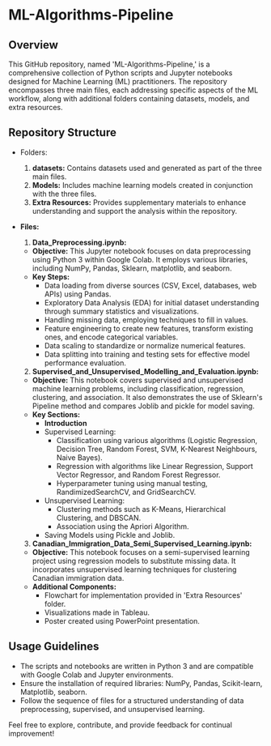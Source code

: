 # ML-Algorithms-Pipeline

## Overview
This GitHub repository, named 'ML-Algorithms-Pipeline,' is a comprehensive collection of Python scripts and Jupyter notebooks designed for Machine Learning (ML) practitioners. The repository encompasses three main files, each addressing specific aspects of the ML workflow, along with additional folders containing datasets, models, and extra resources.

## Repository Structure
* Folders:

  1. **datasets:** Contains datasets used and generated as part of the three main files.
  2. **Models:** Includes machine learning models created in conjunction with the three files.
  3. **Extra Resources:** Provides supplementary materials to enhance understanding and support the analysis within the repository.

* **Files:**

  1. **Data_Preprocessing.ipynb:**
  
    * **Objective:** This Jupyter notebook focuses on data preprocessing using Python 3 within Google Colab. It employs various libraries, including NumPy, Pandas, Sklearn, matplotlib, and seaborn.
    * **Key Steps:**
      * Data loading from diverse sources (CSV, Excel, databases, web APIs) using Pandas.
      * Exploratory Data Analysis (EDA) for initial dataset understanding through summary statistics and visualizations.
      * Handling missing data, employing techniques to fill in values.
      * Feature engineering to create new features, transform existing ones, and encode categorical variables.
      * Data scaling to standardize or normalize numerical features.
      * Data splitting into training and testing sets for effective model performance evaluation.
     

  2. **Supervised_and_Unsupervised_Modelling_and_Evaluation.ipynb:**
  
    * **Objective:** This notebook covers supervised and unsupervised machine learning problems, including classification, regression, clustering, and association. It also demonstrates the use of Sklearn's Pipeline method and compares Joblib and pickle for model saving.
    * **Key Sections:**
      * **Introduction**
      * Supervised Learning:
        * Classification using various algorithms (Logistic Regression, Decision Tree, Random Forest, SVM, K-Nearest Neighbours, Naive Bayes).
        * Regression with algorithms like Linear Regression, Support Vector Regressor, and Random Forest Regressor.
        * Hyperparameter tuning using manual testing, RandimizedSearchCV, and GridSearchCV.
      * Unsupervised Learning:
        * Clustering methods such as K-Means, Hierarchical Clustering, and DBSCAN.
        * Association using the Apriori Algorithm.
      * Saving Models using Pickle and Joblib.
     
    
  3. **Canadian_Immigration_Data_Semi_Supervised_Learning.ipynb:**
  
    * **Objective:** This notebook focuses on a semi-supervised learning project using regression models to substitute missing data. It incorporates unsupervised learning techniques for clustering Canadian immigration data.
    * **Additional Components:**
      * Flowchart for implementation provided in 'Extra Resources' folder.
      * Visualizations made in Tableau.
      * Poster created using PowerPoint presentation.
## Usage Guidelines
  * The scripts and notebooks are written in Python 3 and are compatible with Google Colab and Jupyter environments.
  * Ensure the installation of required libraries: NumPy, Pandas, Scikit-learn, Matplotlib, seaborn.
  * Follow the sequence of files for a structured understanding of data preprocessing, supervised, and unsupervised learning.


Feel free to explore, contribute, and provide feedback for continual improvement!

